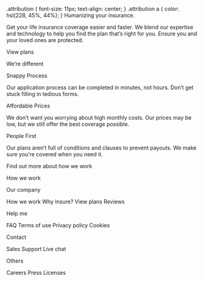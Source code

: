 .attribution { font-size: 11px; text-align: center; }
.attribution a { color: hsl(228, 45%, 44%); }
  Humanizing your insurance.

  Get your life insurance coverage easier and faster. We blend our expertise 
  and technology to help you find the plan that’s right for you. Ensure you 
  and your loved ones are protected.

  View plans

  We’re different

  Snappy Process

  Our application process can be completed in minutes, not hours. Don’t get 
  stuck filling in tedious forms.

  Affordable Prices

  We don’t want you worrying about high monthly costs. Our prices may be low, 
  but we still offer the best coverage possible.

  People First

  Our plans aren’t full of conditions and clauses to prevent payouts. We make 
  sure you’re covered when you need it.

  Find out more about how we work

  How we work

  Our company

  How we work
  Why Insure?
  View plans
  Reviews

  Help me

  FAQ
  Terms of use
  Privacy policy
  Cookies

  Contact

  Sales
  Support
  Live chat

  Others

  Careers
  Press
  Licenses